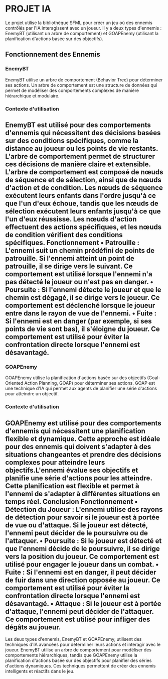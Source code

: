 # **PROJET IA**
Le projet utilise la bibliothèque SFML pour créer un jeu où des ennemis contrôlés par l'IA interagissent avec un joueur. Il y a deux types d'ennemis : EnemyBT (utilisant un arbre de comportement) et GOAPEnemy (utilisant la planification d'actions basée sur des objectifs).
## **Fonctionnement des Ennemis**
### **EnemyBT**
EnemyBT utilise un arbre de comportement (Behavior Tree) pour déterminer ses actions. Un arbre de comportement est une structure de données qui permet de modéliser des comportements complexes de manière hiérarchique et modulaire.
### Contexte d'utilisation
EnemyBT est utilisé pour des comportements d'ennemis qui nécessitent des décisions basées sur des conditions spécifiques, comme la distance au joueur ou les points de vie restants. L'arbre de comportement permet de structurer ces décisions de manière claire et extensible. L'arbre de comportement est composé de nœuds de séquence et de sélection, ainsi que de nœuds d'action et de condition. Les nœuds de séquence exécutent leurs enfants dans l'ordre jusqu'à ce que l'un d'eux échoue, tandis que les nœuds de sélection exécutent leurs enfants jusqu'à ce que l'un d'eux réussisse. Les nœuds d'action effectuent des actions spécifiques, et les nœuds de condition vérifient des conditions spécifiques.
Fonctionnement
•	**Patrouille** : L'ennemi suit un chemin prédéfini de points de patrouille. Si l'ennemi atteint un point de patrouille, il se dirige vers le suivant. Ce comportement est utilisé lorsque l'ennemi n'a pas détecté le joueur ou n'est pas en danger.
•	**Poursuite** : Si l'ennemi détecte le joueur et que le chemin est dégagé, il se dirige vers le joueur. Ce comportement est déclenché lorsque le joueur entre dans le rayon de vue de l'ennemi.
•	**Fuite** : Si l'ennemi est en danger (par exemple, si ses points de vie sont bas), il s'éloigne du joueur. Ce comportement est utilisé pour éviter la confrontation directe lorsque l'ennemi est désavantagé.
---
### **GOAPEnemy**
GOAPEnemy utilise la planification d'actions basée sur des objectifs (Goal-Oriented Action Planning, GOAP) pour déterminer ses actions. GOAP est une technique d'IA qui permet aux agents de planifier une série d'actions pour atteindre un objectif.
### Contexte d'utilisation
GOAPEnemy est utilisé pour des comportements d'ennemis qui nécessitent une planification flexible et dynamique. Cette approche est idéale pour des ennemis qui doivent s'adapter à des situations changeantes et prendre des décisions complexes pour atteindre leurs objectifs.L'ennemi évalue ses objectifs et planifie une série d'actions pour les atteindre. Cette planification est flexible et permet à l'ennemi de s'adapter à différentes situations en temps réel.
Conclusion
Fonctionnement
•	**Détection du Joueur** : L'ennemi utilise des rayons de détection pour savoir si le joueur est à portée de vue ou d'attaque. Si le joueur est détecté, l'ennemi peut décider de le poursuivre ou de l'attaquer.
•	**Poursuite** : Si le joueur est détecté et que l'ennemi décide de le poursuivre, il se dirige vers la position du joueur. Ce comportement est utilisé pour engager le joueur dans un combat.
•	**Fuite** : Si l'ennemi est en danger, il peut décider de fuir dans une direction opposée au joueur. Ce comportement est utilisé pour éviter la confrontation directe lorsque l'ennemi est désavantagé.
•	**Attaque** : Si le joueur est à portée d'attaque, l'ennemi peut décider de l'attaquer. Ce comportement est utilisé pour infliger des dégâts au joueur.
---
Les deux types d'ennemis, EnemyBT et GOAPEnemy, utilisent des techniques d'IA avancées pour déterminer leurs actions et interagir avec le joueur. EnemyBT utilise un arbre de comportement pour modéliser des comportements hiérarchiques, tandis que GOAPEnemy utilise la planification d'actions basée sur des objectifs pour planifier des séries d'actions dynamiques. Ces techniques permettent de créer des ennemis intelligents et réactifs dans le jeu.
